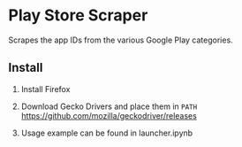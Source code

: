# Play Store Scraper

Scrapes the app IDs from the various Google Play categories.

## Install

1. Install Firefox

2. Download Gecko Drivers and place them in `PATH`
    https://github.com/mozilla/geckodriver/releases

3. Usage example can be found in launcher.ipynb